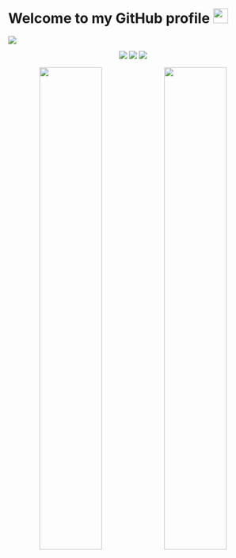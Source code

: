 <h1>Welcome to my GitHub profile <img src="https://media.giphy.com/media/Q7LHmoFwVP6Yc1swZs/giphy.gif" height="30px"></h1>
<div data-target="readme-toc.content" class="Box-body px-5 pb-5">
            <article class="markdown-body entry-content container-lg" itemprop="text"><p dir="auto"><a target="_blank" rel="noopener noreferrer" href="https://cdn.discordapp.com/attachments/1117905951450726441/1229003512638083173/image_1_3_kopya.png?ex=662e19b7&is=661ba4b7&hm=33175e388da2c88fa2eb725f6cb2d0bf45c96ee12920800d3ef0398f5148bebd&"><img src="https://cdn.discordapp.com/attachments/1117905951450726441/1229003512638083173/image_1_3_kopya.png?ex=662e19b7&is=661ba4b7&hm=33175e388da2c88fa2eb725f6cb2d0bf45c96ee12920800d3ef0398f5148bebd&" style="max-width: 100%;"></a></p>
<p align="center" dir="auto">
   <a href="https://discord.com/users/460920273064165407" rel="nofollow"><img src="https://camo.githubusercontent.com/bfec9b5434a8ea4ff196fb284348734a99642817a439054c3abaad439ecb4abe/68747470733a2f2f696d672e736869656c64732e696f2f62616467652f646973636f72642532302d3131313131312e7376673f267374796c653d666f722d7468652d6261646765266c6f676f3d646973636f7264266c6f676f436f6c6f723d7768697465" data-canonical-src="https://img.shields.io/badge/discord%20-111111.svg?&amp;style=for-the-badge&amp;logo=discord&amp;logoColor=white" style="max-width: 100%;"></a>
   <a href="https://open.spotify.com/user/n71u796ckm9fypps4q803l1h5" rel="nofollow"><img src="https://camo.githubusercontent.com/03c22d8b6ca0f0940a6eb54869c5251ceab4485278655473b00c0801e866d5a0/68747470733a2f2f696d672e736869656c64732e696f2f62616467652f53706f746966792532302d3131313131312e7376673f267374796c653d666f722d7468652d6261646765266c6f676f3d73706f74696679266c6f676f436f6c6f723d7768697465" data-canonical-src="https://img.shields.io/badge/Spotify%20-111111.svg?&amp;style=for-the-badge&amp;logo=spotify&amp;logoColor=white" style="max-width: 100%;"></a>
   <a href="https://www.youtube.com/c/KFCDEV" rel="nofollow"><img src="https://camo.githubusercontent.com/ca7a029cfb47eabcd59589c4bb6803baf7677af5c33dbd4369eefc620c957b82/68747470733a2f2f696d672e736869656c64732e696f2f62616467652f796f75747562652532302d3131313131312e7376673f267374796c653d666f722d7468652d6261646765266c6f676f3d796f7574756265266c6f676f436f6c6f723d7768697465" data-canonical-src="https://img.shields.io/badge/youtube%20-111111.svg?&amp;style=for-the-badge&amp;logo=youtube&amp;logoColor=white" style="max-width: 100%;"></a>
<div align="center" dir="auto">
<img width="50%" align="center" src="https://github-readme-stats.vercel.app/api?username=cansevdemirtra&count_private=true&show_icons=true&theme=dark&hide_border=true&include_all_commits=true"><img width="50%" align="center" src="https://github-readme-stats.vercel.app/api/top-langs/?username=cansevdemirtra&theme=dark&hide_border=true&layout=compact">
</div>
</article>
          </div>
